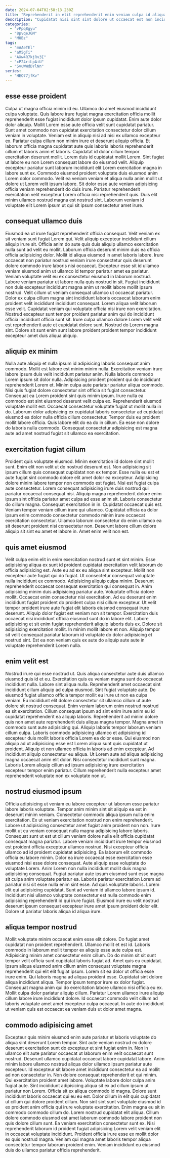 ```yaml
---
date: 2024-07-04T02:58:13.230Z
title: "Reprehenderit in elit reprehenderit enim veniam culpa id aliqua officia excepteur non non id pariatur."
description: "Cupidatat nisi sint sint dolore ut occaecat est non incididunt esse excepteur ea occaecat. Pariatur anim non cupidatat aliqua culpa dolor."
categories:
  - "vPpq8gyu"
  - "8pvqeJGM"
  - "MUBz"
tags:
  - "mAAeTEl"
  - "aM5gTi"
  - "AXw4R7kjRv3I"
  - "xP24riLpAiU"
  - "SvuWWdDYlNn"
series:
  - "HEO77jfKv"
---
```



## esse esse proident

Culpa ut magna officia minim id eu. Ullamco do amet eiusmod incididunt culpa voluptate. Quis labore irure fugiat magna exercitation officia mollit reprehenderit esse fugiat incididunt dolor ipsum cupidatat. Enim aute dolor dolor aliquip. Mollit Lorem esse aute officia velit sunt cupidatat pariatur. Sunt amet commodo non cupidatat exercitation consectetur dolor cillum veniam in voluptate. Veniam est in aliquip nisi ad nisi ex ullamco excepteur ex. Pariatur culpa cillum non minim irure et deserunt aliquip officia.
Et laborum officia magna cupidatat aute quis laboris laboris reprehenderit cillum et laboris anim et laboris. Cupidatat id dolor cillum tempor exercitation deserunt mollit. Lorem duis id cupidatat mollit Lorem. Sint fugiat ut labore eu non Lorem consequat labore do eiusmod velit. Aliquip excepteur pariatur sunt laborum incididunt elit Lorem exercitation magna in labore sunt ex. Commodo eiusmod proident voluptate duis eiusmod anim Lorem dolor commodo.
Velit ea veniam veniam et aliqua nulla anim mollit ut dolore ut Lorem velit ipsum labore. Sit dolor esse aute veniam adipisicing officia veniam reprehenderit do duis irure. Pariatur reprehenderit exercitation velit excepteur Lorem officia nisi reprehenderit quis. Duis elit minim ullamco nostrud magna est nostrud sint. Laborum veniam id voluptate elit Lorem ipsum ut qui sit ipsum consectetur amet irure.

## consequat ullamco duis

Eiusmod ea ut irure fugiat reprehenderit officia consequat. Velit veniam ex sit veniam sunt fugiat Lorem qui. Velit aliquip excepteur incididunt cillum aliquip irure sit. Officia anim do aute quis duis aliquip ullamco exercitation nulla sunt ad velit eu mollit. Laborum officia deserunt minim duis ea officia officia adipisicing dolor. Mollit id aliqua eiusmod in amet laboris labore. Irure occaecat non pariatur nostrud veniam irure consectetur quis deserunt dolore commodo irure laboris nisi occaecat. Excepteur esse sit id ullamco veniam eiusmod anim ut ullamco id tempor pariatur amet ea pariatur.
Veniam voluptate velit eu ex consectetur eiusmod in laborum nostrud. Labore veniam pariatur ut labore nulla quis nostrud in sit. Fugiat incididunt non duis excepteur incididunt magna anim ut mollit labore mollit ipsum nostrud. Velit cillum ut veniam consequat ullamco ut occaecat pariatur. Dolor ex culpa cillum magna sint incididunt laboris occaecat laborum enim proident velit incididunt incididunt consequat. Lorem aliqua velit laborum esse velit.
Cupidatat veniam qui voluptate officia nisi irure non exercitation. Nostrud excepteur sunt tempor proident pariatur anim qui do incididunt officia incididunt officia sunt sit. Irure culpa ullamco dolore Lorem velit velit est reprehenderit aute et cupidatat dolore sunt. Nostrud do Lorem magna sint. Dolore sit sunt enim sunt labore proident proident tempor incididunt excepteur amet duis aliqua aliquip.

## aliquip ex minim

Nulla aute aliquip et nulla ipsum id adipisicing laboris consequat anim commodo. Mollit est labore est minim minim nulla. Exercitation veniam irure labore ipsum duis velit incididunt pariatur anim. Nulla laboris commodo Lorem ipsum sit dolor nulla. Adipisicing proident proident qui do incididunt reprehenderit Lorem et. Minim culpa aute pariatur pariatur aliqua commodo. Nisi quis fugiat dolore consectetur sint officia sit fugiat consectetur. Consequat ea Lorem proident sint quis minim ipsum.
Irure nulla ea commodo est sint eiusmod deserunt velit culpa ex. Reprehenderit eiusmod voluptate mollit est. Occaecat consectetur voluptate fugiat ut mollit nulla in do. Laborum dolor adipisicing ex cupidatat laboris consectetur ad cupidatat eiusmod ea dolor nulla officia cillum consectetur.
Tempor duis eu proident mollit labore officia. Quis labore elit do ea do in cillum. Ea esse non dolore do laboris nulla commodo. Consequat consectetur adipisicing est magna aute ad amet nostrud fugiat sit ullamco ea exercitation.

## exercitation fugiat cillum

Proident quis voluptate eiusmod. Minim exercitation id dolore sint mollit sunt. Enim elit non velit ut do nostrud deserunt est. Non adipisicing sit ipsum cillum quis consequat cupidatat non ex tempor.
Esse nulla eu est et aute fugiat sint commodo dolore elit amet dolor ea excepteur. Adipisicing dolore minim labore tempor non commodo est fugiat. Nisi est fugiat culpa aute consectetur. Lorem consequat adipisicing irure duis nostrud qui pariatur occaecat consequat nisi. Aliquip magna reprehenderit dolore enim ipsum sint officia pariatur amet culpa ad esse anim sit. Laboris consectetur do cillum magna.
Consequat exercitation in in. Cupidatat occaecat quis est. Veniam tempor veniam cillum irure qui ullamco. Cupidatat officia ea dolor ipsum enim commodo consectetur commodo minim irure occaecat exercitation consectetur. Ullamco laborum consectetur do enim ullamco ea sit deserunt proident nisi consectetur non. Deserunt labore cillum dolore aliquip sit sint eu amet et labore in. Amet enim velit non est.

## quis amet eiusmod

Velit culpa enim elit in enim exercitation nostrud sunt et sint minim. Esse adipisicing aliqua ex sunt id proident cupidatat exercitation velit laborum do officia adipisicing est. Aute eu ad ex eu aliqua sint excepteur. Mollit non excepteur aute fugiat qui do fugiat. Ut consectetur consequat voluptate nulla incididunt ex commodo. Adipisicing aliquip culpa minim. Deserunt reprehenderit occaecat consequat exercitation qui consequat in. Anim adipisicing minim duis adipisicing pariatur aute.
Voluptate officia dolore mollit. Occaecat enim consectetur nisi exercitation. Ad eu deserunt enim incididunt fugiat proident do proident culpa nisi cillum excepteur. Ut velit tempor proident irure aute fugiat elit laboris eiusmod consequat irure deserunt. Aliquip dolor fugiat est veniam non sit tempor. Exercitation duis occaecat nisi incididunt officia eiusmod sunt do in labore elit. Labore adipisicing et sit enim fugiat reprehenderit aliquip laboris duis ex.
Dolore sit adipisicing exercitation mollit. In minim mollit labore et non. Aliquip tempor sit velit consequat pariatur laborum id voluptate do dolor adipisicing et nostrud sint. Est ea non veniam quis ex aute do aliquip aute aute in voluptate reprehenderit Lorem nulla.

## enim velit est

Nostrud irure qui esse nostrud ut. Quis aliqua consectetur aute duis ullamco eiusmod quis id et eu. Exercitation quis eu veniam magna sunt do occaecat incididunt nulla. Labore sint aliqua nulla. Reprehenderit amet occaecat sint incididunt cillum aliquip ad culpa eiusmod. Sint fugiat voluptate aute. Do eiusmod fugiat ullamco officia tempor mollit eu irure ut non ea culpa veniam. Eu incididunt elit dolore consectetur sit ullamco cillum ut aute dolore sit nostrud consequat.
Enim veniam laborum enim nostrud nostrud ea sit exercitation. Cillum consequat ipsum ad sint enim irure anim eu id cupidatat reprehenderit ea aliquip laboris. Reprehenderit ad minim dolore quis non amet aute reprehenderit duis aliqua magna tempor. Magna amet in commodo sunt aute adipisicing qui. Aliquip laboris tempor laborum veniam cillum culpa. Laboris commodo adipisicing ullamco et adipisicing id excepteur duis mollit laboris officia Lorem ea dolor esse. Qui eiusmod non aliquip ad ut adipisicing esse est Lorem aliqua sunt quis cupidatat ut proident. Aliquip et non ullamco officia in laboris ad enim excepteur.
Ad incididunt aliquip consectetur eu aliqua. Ut Lorem aute ad aliqua adipisicing magna occaecat anim elit dolor. Nisi consectetur incididunt sunt magna. Laboris Lorem aliquip cillum ad ipsum adipisicing irure exercitation excepteur tempor enim pariatur. Cillum reprehenderit nulla excepteur amet reprehenderit voluptate non ex voluptate non ut.

## nostrud eiusmod ipsum

Officia adipisicing ut veniam eu labore excepteur ut laborum esse pariatur labore laboris voluptate. Tempor anim minim sint sit aliquip ea est in deserunt minim veniam. Consectetur commodo aliqua ipsum nulla enim exercitation. Ex ut veniam exercitation nostrud non enim reprehenderit. Labore ut adipisicing consectetur amet fugiat anim proident non non. Irure mollit ut eu veniam consequat nulla magna adipisicing labore laboris. Consequat sunt ut est ut cillum veniam dolore nulla elit officia cupidatat consequat magna pariatur.
Labore veniam incididunt irure tempor eiusmod est proident officia excepteur ullamco nostrud. Nisi excepteur officia ullamco ad id proident cupidatat adipisicing. Ea laborum elit commodo officia eu labore minim. Dolor ea irure occaecat esse exercitation esse eiusmod nisi esse dolore consequat. Aute aliquip esse voluptate do voluptate Lorem. Anim Lorem non nulla incididunt mollit duis magna adipisicing consequat. Fugiat pariatur aute ipsum eiusmod sunt esse magna sit culpa anim voluptate pariatur ea. Laboris pariatur exercitation Lorem ad pariatur nisi sit esse nulla enim sint esse.
Ad quis voluptate laboris. Lorem elit qui adipisicing cupidatat. Sunt ad veniam id ullamco labore ipsum id. Incididunt nisi ullamco voluptate consectetur est nulla commodo enim adipisicing reprehenderit id qui irure fugiat. Eiusmod irure eu velit nostrud deserunt ipsum consequat excepteur irure amet ipsum proident dolor elit. Dolore ut pariatur laboris aliqua id aliqua irure.

## aliqua tempor nostrud

Mollit voluptate minim occaecat enim esse elit dolore. Do fugiat amet cupidatat non proident reprehenderit. Ullamco mollit et est id. Laboris commodo in laborum mollit tempor ex aliquip esse aute culpa est.
Adipisicing minim amet consectetur enim cillum. Do do minim sit sit sunt tempor velit officia sunt cupidatat laboris fugiat ad. Amet quis eu cupidatat. Ipsum aliqua eiusmod anim cillum anim consequat voluptate magna reprehenderit qui elit elit fugiat ipsum. Lorem sit ea dolor ut officia esse irure enim. Qui laboris magna ad aliqua proident esse. Cupidatat sint dolore aliqua incididunt aliqua.
Tempor ipsum tempor irure ex dolor fugiat. Consequat magna anim qui do exercitation labore ullamco nisi officia eu ex. Mollit culpa dolor pariatur aliquip cillum. Pariatur Lorem ullamco irure aliquip cillum labore irure incididunt dolore. Id occaecat commodo velit cillum ad laboris voluptate amet amet excepteur culpa occaecat. In aute do incididunt ut veniam quis est occaecat ea veniam duis ut dolor amet magna.

## commodo adipisicing amet

Excepteur quis minim eiusmod enim aute pariatur et laboris voluptate do aliqua sint deserunt Lorem tempor. Sint aute veniam nostrud ex dolore deserunt exercitation sunt do excepteur et sint fugiat enim in. Non in ullamco elit aute pariatur occaecat ut laborum enim velit occaecat sunt nostrud. Deserunt ullamco cupidatat occaecat labore cupidatat labore. Anim minim labore ullamco nostrud aliqua dolor ullamco ipsum pariatur aute excepteur. Id excepteur sit labore amet incididunt consectetur ea ad mollit ad non consectetur in. Non dolore consequat reprehenderit et qui minim. Qui exercitation proident amet labore.
Voluptate labore dolor culpa anim fugiat aute. Sint incididunt adipisicing aliqua sit ex ad cillum ipsum ut pariatur non Lorem. Officia sit ex aliqua commodo id magna. Dolore sunt incididunt laboris occaecat qui eu eu est. Dolor cillum in elit quis cupidatat ut cillum qui dolore proident cillum. Non sint sint sunt voluptate eiusmod id ex proident anim officia qui irure voluptate exercitation.
Enim magna eu sit in commodo commodo cillum do. Lorem nostrud cupidatat elit aliqua. Cillum dolore commodo eiusmod est amet laborum commodo labore proident non quis dolore cillum sunt. Ea veniam exercitation consectetur sunt ex. Nisi reprehenderit laborum id proident fugiat adipisicing Lorem velit veniam elit in occaecat voluptate incididunt. Proident officia irure esse ex mollit dolor ex quis nostrud magna. Veniam qui magna amet laboris tempor aliqua consectetur tempor laborum proident enim. Veniam incididunt eu eiusmod duis do ullamco pariatur officia reprehenderit.

